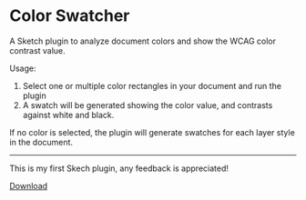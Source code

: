 # Color Swatcher

A Sketch plugin to analyze document colors and show the WCAG color contrast value. 

Usage:
1. Select one or multiple color rectangles in your document and run the plugin
2. A swatch will be generated showing the color value, and contrasts against white and black.

If no color is selected, the plugin will generate swatches for each layer style in the document. 

---
This is my first Skech plugin, any feedback is appreciated!

[Download](https://raw.githubusercontent.com/akiersky/color-swatcher/blob/master/color-swatcher.sketchplugin.zip)
